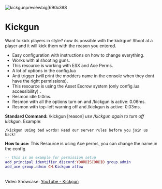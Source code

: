 ![kickgunpreviewbig|690x388](https://cdn.discordapp.com/attachments/1078248796896641145/1078248930850119721/96b94b41b6d2c3c4e84645f77ec77392b082caa6.jpg)
# Kickgun 


Want to kick players in style? now its possible with the kickgun!
Shoot at a player and it will kick them with the reason you entered.

* Easy configuration with instructions on how to change everything.
* Works with al shooting guns.
* This resource is working with ESX and Ace Perms.
* A lot of options in the config.lua
* Anti trigger (will print the modders name in the console when they dont have the right permissions).
* This resource is using the Asset Escrow system (only config.lua accessibility) .
* Resmon idle 0.0ms.
* Resmon with all the options turn on and /kickgun is active: 0.06ms.
* Resmon with top-left warning off and /kickgun is active: 0.03ms.

**Standard Command:**
/kickgun [reason]
*use /kickgun again to turn off kickgun.*
Example: 
```
/kickgun Using bad words! Read our server rules before you join us back!
```

**How to use:**
This Resource is using Ace perms, you can change the name in the config.
```lua
-- this is an example for permission setup
add_principal identifier.discord:YOURDISCORDID group.admin 
add_ace group.admin CH.Kickgun allow
```

|                                         |                                |
|-------------------------------------|----------------------------|
Video Showcase: [YouTube - Kickgun ](https://www.youtube.com/watch?v=aAeXMfHLKKg)


